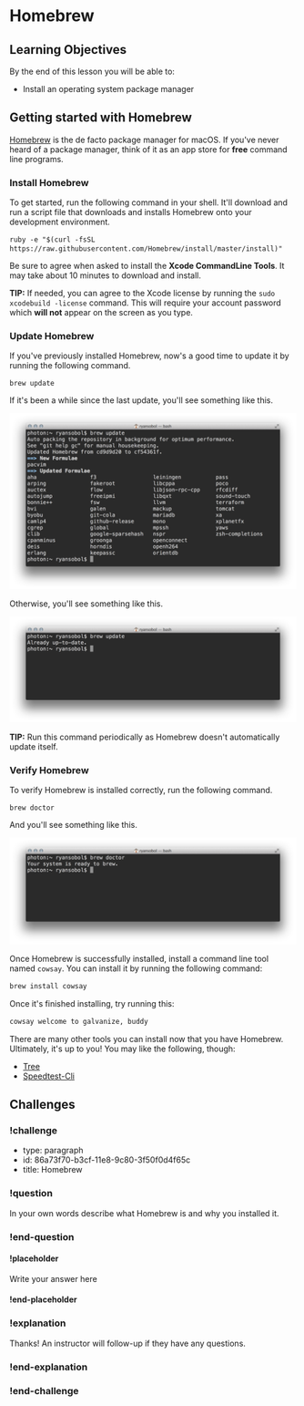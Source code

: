 # Homebrew

## Learning Objectives

By the end of this lesson you will be able to:

* Install an operating system package manager

## Getting started with Homebrew

[Homebrew](http://brew.sh/) is the de facto package manager for macOS. If you've never heard of a package manager, think of it as an app store for **free** command line programs.

### Install Homebrew

To get started, run the following command in your shell. It'll download and run a script file that downloads and installs Homebrew onto your development environment.

```
ruby -e "$(curl -fsSL https://raw.githubusercontent.com/Homebrew/install/master/install)"
```

Be sure to agree when asked to install the **Xcode CommandLine Tools**. It may take about 10 minutes to download and install.

**TIP:** If needed, you can agree to the Xcode license by running the `sudo xcodebuild -license` command. This will require your account password which **will not** appear on the screen as you type.

### Update Homebrew

If you've previously installed Homebrew, now's a good time to update it by running the following command.

```
brew update
```

If it's been a while since the last update, you'll see something like this.

![](./images/homebrew-need-to-update.png)

Otherwise, you'll see something like this.

![](./images/homebrew-already-updated.png)

**TIP:** Run this command periodically as Homebrew doesn't automatically update itself.

### Verify Homebrew

To verify Homebrew is installed correctly, run the following command.

```
brew doctor
```

And you'll see something like this.

![](./images/homebrew-ready-to-brew.png)


Once Homebrew is successfully installed, install a command line tool named `cowsay`. You can install it by running the following command:

```bash
brew install cowsay
```

Once it's finished installing, try running this:

```bash
cowsay welcome to galvanize, buddy
```

There are many other tools you can install now that you have Homebrew. Ultimately, it's up to you! You may like the following, though:

* [Tree](https://formulae.brew.sh/formula/tree)
* [Speedtest-Cli](https://formulae.brew.sh/formula/speedtest-cli)

## Challenges

<!-- Question -->

### !challenge

* type: paragraph
* id: 86a73f70-b3cf-11e8-9c80-3f50f0d4f65c
* title: Homebrew

### !question

In your own words describe what Homebrew is and why you installed it.

### !end-question

#### !placeholder

Write your answer here

#### !end-placeholder

### !explanation

Thanks! An instructor will follow-up if they have any questions.

### !end-explanation

### !end-challenge
